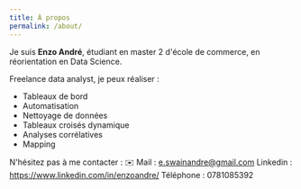 ```yaml
---
title: À propos
permalink: /about/
---
```


Je suis **Enzo André**, étudiant en master 2 d'école de commerce, en réorientation en Data Science.


Freelance data analyst, je peux réaliser :
- Tableaux de bord  
- Automatisation
- Nettoyage de données
- Tableaux croisés dynamique
- Analyses corrélatives
- Mapping 



N'hésitez pas à me contacter :
✉️ Mail : e.swainandre@gmail.com
Linkedin : https://www.linkedin.com/in/enzoandre/
Téléphone : 0781085392

